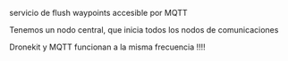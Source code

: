 servicio de flush waypoints accesible por MQTT

Tenemos un nodo central, que inicia todos los nodos de comunicaciones

Dronekit y MQTT funcionan a la misma frecuencia !!!!
